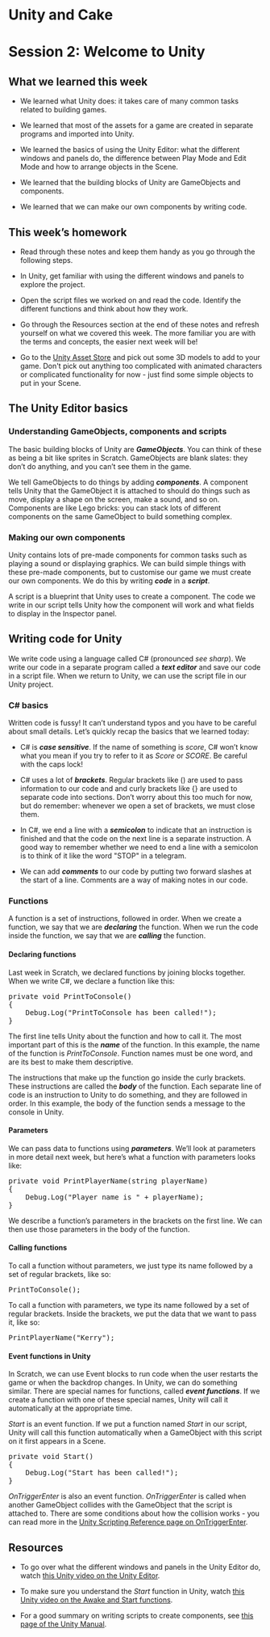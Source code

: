 # Unity and Cake

# Session 2: Welcome to Unity

## What we learned this week

* We learned what Unity does: it takes care of many common tasks related to building games.

* We learned that most of the assets for a game are created in separate programs and imported into Unity.

* We learned the basics of using the Unity Editor: what the different windows and panels do, the difference between Play Mode and Edit Mode and how to arrange objects in the Scene.

* We learned that the building blocks of Unity are GameObjects and components.

* We learned that we can make our own components by writing code.

## This week’s homework

* Read through these notes and keep them handy as you go through the following steps.

* In Unity, get familiar with using the different windows and panels to explore the project.

* Open the script files we worked on and read the code. Identify the different functions and think about how they work.

* Go through the Resources section at the end of these notes and refresh yourself on what we covered this week. The more familiar you are with the terms and concepts, the easier next week will be!

* Go to the [Unity Asset Store](https://www.assetstore.unity3d.com/en/) and pick out some 3D models to add to your game. Don't pick out anything too complicated with animated characters or complicated functionality for now - just find some simple objects to put in your Scene.

## The Unity Editor basics

### Understanding GameObjects, components and scripts

The basic building blocks of Unity are **_GameObjects_**. You can think of these as being a bit like sprites in Scratch. GameObjects are blank slates: they don’t do anything, and you can’t see them in the game.

We tell GameObjects to do things by adding **_components_**. A component tells Unity that the GameObject it is attached to should do things such as move, display a shape on the screen, make a sound, and so on. Components are like Lego bricks: you can stack lots of different components on the same GameObject to build something complex.

### Making our own components

Unity contains lots of pre-made components for common tasks such as playing a sound or displaying graphics. We can build simple things with these pre-made components, but to customise our game we must create our own components. We do this by writing **_code_** in a **_script_**.

A script is a blueprint that Unity uses to create a component. The code we write in our script tells Unity how the component will work and what fields to display in the Inspector panel.

## Writing code for Unity

We write code using a language called C# (pronounced *see sharp*). We write our code in a separate program called a **_text editor_** and save our code in a script file. When we return to Unity, we can use the script file in our Unity project.					

### C# basics

Written code is fussy! It can’t understand typos and you have to be careful about small details. Let’s quickly recap the basics that we learned today:

* C# is **_case­ sensitive_**. If the name of something is *score*, C# won’t know what you mean if you try to refer to it as *Score* or *SCORE*. Be careful with the caps lock!

* C# uses a lot of **_brackets_**. Regular brackets like () are used to pass information to our code and and curly brackets like {} are used to separate code into sections. Don’t worry about this too much for now, but do remember: whenever we open a set of brackets, we must close them.

* In C#, we end a line with a **_semicolon_** to indicate that an instruction is finished and that the code on the next line is a separate instruction. A good way to remember whether we need to end a line with a semi­colon is to think of it like the word "STOP" in a telegram.

* We can add **_comments_** to our code by putting two forward slashes at the start of a line. Comments are a way of making notes in our code.

### Functions

A function is a set of instructions, followed in order. When we create a function, we say that we are **_declaring_** the function. When we run the code inside the function, we say that we are **_calling_** the function.

#### Declaring functions

Last week in Scratch, we declared functions by joining blocks together. When we write C#, we declare a function like this:

<pre>
private void PrintToConsole()
{
	Debug.Log("PrintToConsole has been called!");
}
</pre>

The first line tells Unity about the function and how to call it. The most important part of this is the **_name_** of the function. In this example, the name of the function is *PrintToConsole*. Function names must be one word, and are its best to make them descriptive.

The instructions that make up the function go inside the curly brackets. These instructions are called the **_body_** of the function. Each separate line of code is an instruction to Unity to do something, and they are followed in order. In this example, the body of the function sends a message to the console in Unity.

#### Parameters

We can pass data to functions using **_parameters_**. We’ll look at parameters in more detail next week, but here’s what a function with parameters looks like:

<pre>
private void PrintPlayerName(string playerName)
{
	Debug.Log("Player name is " + playerName);
}
</pre>

We describe a function’s parameters in the brackets on the first line. We can then use those parameters in the body of the function.

#### Calling functions

To call a function without parameters, we just type its name followed by a set of regular brackets, like so:

<pre>
PrintToConsole();
</pre>

To call a function with parameters, we type its name followed by a set of regular brackets. Inside the brackets, we put the data that we want to pass it, like so:

<pre>
PrintPlayerName("Kerry");
</pre>

#### Event functions in Unity

In Scratch, we can use Event blocks to run code when the user restarts the game or when the backdrop changes. In Unity, we can do something similar. There are special names for functions, called **_event functions_**. If we create a function with one of these special names, Unity will call it automatically at the appropriate time.

*Start* is an event function. If we put a function named *Start* in our script, Unity will call this function automatically when a GameObject with this script on it first appears in a Scene.

<pre>
private void Start()
{
	Debug.Log("Start has been called!");
}
</pre>

*OnTriggerEnter* is also an event function. *OnTriggerEnter* is called when another GameObject collides with the GameObject that the script is attached to. There are some conditions about how the collision works - you can read more in the [Unity Scripting Reference page on OnTriggerEnter](https://docs.unity3d.com/ScriptReference/MonoBehaviour.OnTriggerEnter.html).

## Resources

* To go over what the different windows and panels in the Unity Editor do, watch [this Unity video on the Unity Editor](https://unity3d.com/learn/tutorials/topics/interface-essentials/interface-overview?playlist=17090).

* To make sure you understand the *Start* function in Unity, watch [this Unity video on the Awake and Start functions](https://unity3d.com/learn/tutorials/topics/scripting/awake-and-start?playlist=17117).

* For a good summary on writing scripts to create components, see [this page of the Unity Manual](https://docs.unity3d.com/Manual/CreatingAndUsingScripts.html).

